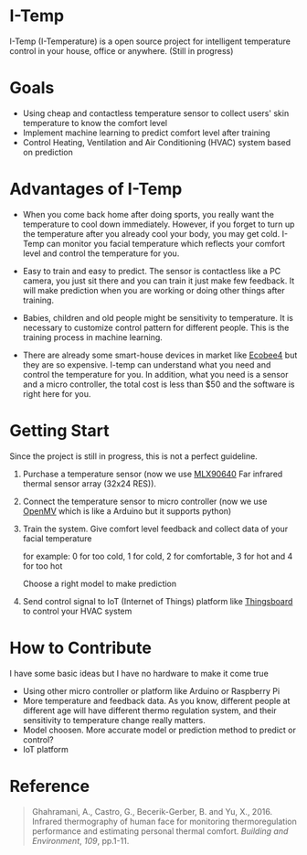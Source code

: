# I-Temp

I-Temp (I-Temperature) is a open source project for intelligent temperature control in your house, office or anywhere. (Still in progress)

# Goals

- Using cheap and contactless temperature sensor to collect users' skin temperature to know the comfort level
- Implement machine learning to predict comfort level after training
- Control Heating, Ventilation and Air Conditioning (HVAC) system based on prediction

# Advantages of I-Temp

- When you come back home after doing sports, you really want the temperature to cool down immediately. However, if you forget to turn up the temperature after you already cool your body, you may get cold. I-Temp can monitor you facial temperature which reflects your comfort level and control the temperature for you.

- Easy to train and easy to predict. The sensor is contactless like a PC camera, you just sit there and you can train it just make few feedback. It will make prediction when you are working or doing other things after training.

- Babies, children and old people might be sensitivity to temperature. It is necessary to customize control pattern for different people. This is the training process in machine learning.

- There are already some smart-house devices in market like [Ecobee4](https://www.ecobee.com/ecobee4/) but they are so expensive. I-temp can understand what you need and control the temperature for you. In addition, what you need is a sensor and a micro controller, the total cost is less than $50 and the software is right here for you.


# Getting Start

Since the project is still in progress, this is not a perfect guideline.

1. Purchase a temperature sensor (now we use [MLX90640](https://www.melexis.com/en/product/MLX90640/Far-Infrared-Thermal-Sensor-Array) Far infrared thermal sensor array (32x24 RES)). 

2. Connect the temperature sensor to micro controller (now we use [OpenMV](https://openmv.io/) which is like a Arduino but it supports python)

3. Train the system. Give comfort level feedback and collect data of your facial temperature

   for example: 0 for too cold, 1 for cold, 2 for comfortable, 3 for hot and 4 for too hot 

   Choose a right model to make prediction

4. Send control signal to IoT (Internet of Things) platform like [Thingsboard](https://thingsboard.io/) to control your HVAC system


# How to Contribute

I have some basic ideas but I have no hardware to make it come true

- Using other micro controller or platform like Arduino or Raspberry Pi
- More temperature and feedback data. As you know, different people at different age will have different thermo regulation system, and their sensitivity to temperature change really matters.
- Model choosen. More accurate model or prediction method to predict or control?
- IoT platform

# Reference 

> Ghahramani, A., Castro, G., Becerik-Gerber, B. and Yu, X., 2016. Infrared thermography of human face for monitoring thermoregulation performance and estimating personal thermal comfort. *Building and Environment*, *109*, pp.1-11.

